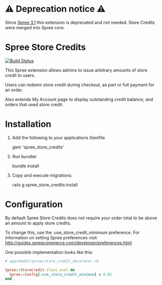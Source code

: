 # ⚠️ Deprecation notice ⚠️
Since [Spree 3.1](https://guides.spreecommerce.org/release_notes/3_1_0.html) this extension is deprecated and not needed. Store Credits were merged into Spree core.


Spree Store Credits
===================

[![Build
Status](https://secure.travis-ci.org/spree/spree_store_credits.png)](http://travis-ci.org/spree/spree_store_credits)


This Spree extension allows admins to issue arbitrary amounts of store credit to users.

Users can redeem store credit during checkout, as part or full payment for an order.

Also extends My Account page to display outstanding credit balance, and orders that used store credit.

Installation
============

1. Add the following to your applications Gemfile

    gem 'spree_store_credits'

2. Run bundler

    bundle install

3. Copy and execute migrations:

    rails g spree_store_credits:install


Configuration
=============

By default Spree Store Credits does not require your order total to be above an amount to apply store credits.

To change this, use the :use_store_credit_minimum preference. For information on setting Spree preferences visit http://guides.spreecommerce.com/developer/preferences.html

One possible implementation looks like this:

```ruby
# app/model/spree/store_credit_decorator.rb

Spree::StoreCredit.class_eval do
  Spree::Config[:use_store_credit_minimum] = 0.01
end
```
